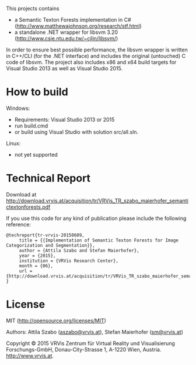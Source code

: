 This projects contains
- a Semantic Texton Forests implementation in C# (http://www.matthewajohnson.org/research/stf.html)
- a standalone .NET wrapper for libsvm 3.20 (http://www.csie.ntu.edu.tw/~cjlin/libsvm/)

In order to ensure best possible performance, the libsvm wrapper is written in C++/CLI (for the .NET interface) and includes the original (untouched) C code of libsvm.
The project also includes x86 and x64 build targets for Visual Studio 2013 as well as Visual Studio 2015.

How to build
============

Windows:
- Requirements: Visual Studio 2013 or 2015
- run build.cmd
- or build using Visual Studio with solution src/all.sln.

Linux:
- not yet supported

Technical Report
================
Download at http://download.vrvis.at/acquisition/tr/VRVis_TR_szabo_maierhofer_semantictextonforests.pdf

If you use this code for any kind of publication please include the following reference:
```
@techreport{tr-vrvis-20150609,
     title = {{Implementation of Semantic Texton Forests for Image Categorization and Segmentation}},
     author = {Attila Szabo and Stefan Maierhofer},
     year = {2015},
     institution = {VRVis Research Center},
     month = {06},
     url = {http://download.vrvis.at/acquisition/tr/VRVis_TR_szabo_maierhofer_semantictextonforests.pdf}
}
```


License
=======

MIT (http://opensource.org/licenses/MIT)

Authors: Attila Szabo (aszabo@vrvis.at), Stefan Maierhofer (sm@vrvis.at)

Copyright © 2015 VRVis Zentrum für Virtual Reality und Visualisierung Forschungs-GmbH, Donau-City-Strasse 1, A-1220 Wien, Austria. http://www.vrvis.at.
